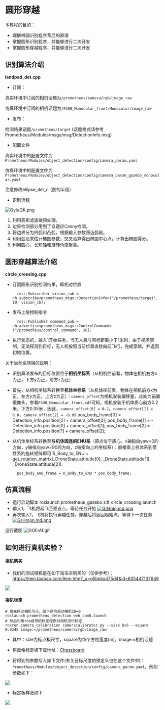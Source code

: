 # 圆形穿越

本教程的目的：
- 理解椭圆识别程序背后的原理
- 掌握圆形识别程序，并能够进行二次开发
- 掌握圆形穿越程序，并能够进行二次开发

## 识别算法介绍

**landpad_det.cpp** 
 - 订阅：

真实环境中订阅的相机话题为`/prometheus/camera/rgb/image_raw`

仿真环境中订阅的相机话题为`/P300_Monocular_front/Monocular/image_raw`
 
 - 发布：

检测结果话题`/prometheus/target` (话题格式请参考Prometheus/Modules/msgs/msg/DetectionInfo.msg)
 
 - 配置文件

真实环境中的配置文件为`Prometheus/Modules/object_detection/config/camera_param.yaml`

仿真环境中的配置文件为`Prometheus/Modules/object_detection/config/camera_param_gazebo_monocular.yaml`

注意修改ellipse_det_r（圆的半径）

 - 识别流程
 
![GyiuQK.png](https://s1.ax1x.com/2020/04/06/GyiuQK.png)

1. 利用高斯滤波做预处理。
2. 边界检测部分用到了自适应Canny检测。
3. 将边界分为凹弧和凸弧，根据输入参数筛选弧段。
4. 利用弧段来估计椭圆参数，交叉验算得出椭圆中心点，计算出椭圆得分。
5. 利用圆心、长短轴和旋转角度聚类。


## 圆形穿越算法介绍

**circle_crossing.cpp** 
- 订阅圆形识别检测结果，即相对位置
 	
		ros::Subscriber vision_sub = nh.subscribe<prometheus_msgs::DetectionInfo>("/prometheus/target", 10, vision_cb);
- 发布上层控制指令

		ros::Publisher command_pub = nh.advertise<prometheus_msgs::ControlCommand>("/prometheus/control_command", 10);
- 执行状态机，输入1开始任务，当无人机与目标距离小于1米时，由于视场限制，无法探测到目标，无人机按照当前位置直接向前飞行，完成穿越，并返回初始位置。

关于坐标系转换的说明：
- 识别算法发布的目标位置位于**相机坐标系**（从相机往前看，物体在相机右方x为正，下方y为正，前方z为正）
- 首先，从相机坐标系转换至**机体坐标系**（从机体往前看，物体在相机前方x为正，左方y为正，上方z为正）：`camera_offset`为相机安装偏移量，此处为前置摄像头，参看`P300_Monocular_front.sdf`可知，相机安装于机体质心前方0.2米，下方0.05米，因此，`camera_offset[0] = 0.2`，`camera_offset[1] = 0.0`，`camera_offset[2] = -0.05`
    	pos_body_frame[0] =   Detection_info.position[2] + camera_offset[0];
    	pos_body_frame[1] = - Detection_info.position[0] + camera_offset[1];
    	pos_body_frame[2] = - Detection_info.position[1] + camera_offset[2];
- 从机体坐标系转换至**与机体固连的ENU系**（原点位于质心，x轴指向yaw=0的方向，y轴指向yaw=90的方向，z轴指向上的坐标系）：直接乘上机体系到惯性系的旋转矩阵即可
        R_Body_to_ENU = get_rotation_matrix(_DroneState.attitude[0], _DroneState.attitude[1], _DroneState.attitude[2]);

    	pos_body_enu_frame = R_Body_to_ENU * pos_body_frame;
## 仿真流程
- 运行启动脚本
    	roslaunch prometheus_gazebo sitl_circle_crossing.launch
- 输入1，飞机将起飞至预设点，等待任务开始
	[![GrHnlq.md.png](https://s1.ax1x.com/2020/04/06/GrHnlq.md.png)](https://imgchr.com/i/GrHnlq)
- 再次输入1，飞机将执行穿越任务，穿越后将返回起始点，等待下一次任务
	[![GrHmpn.md.png](https://s1.ax1x.com/2020/04/06/GrHmpn.md.png)](https://imgchr.com/i/GrHmpn)

运行截图
![GOFrAf.gif](https://s1.ax1x.com/2020/04/12/GOFrAf.gif)

## 如何进行真机实验？  


#### 相机购买

* 我们的测试相机是在如下淘宝店购买的（仅供参考）：https://item.taobao.com/item.htm?_u=g5bpko475d4&id=605447137649

![](https://spire.imdo.co/images/2005/yolo-camera.jpg)

#### 相机标定

```
# 首先启动相机节点，如下命令启动相机ID=0
roslaunch prometheus_detection web_cam0.launch
# 然后利用ros自带的标定程序对相机进行标定
rosrun camera_calibration cameracalibrator.py --size 8x6 --square 0.0245 image:=/prometheus/camera/rgb/image_raw
```

* 其中：size为标点板尺寸，square为每个方格宽度(m)，image:=相机话题

* 棋盘格标定板下载地址：[Chessboard](https://spire.imdo.co/images/2005/qipangebiaoding.jpg)

* 将得到的参数写入如下文件(有关目标尺度的预定义也在这个文件中)：`Prometheus/Modules/object_detection/config/camera_param.yaml`，例如参数如下：

![](https://spire.imdo.co/images/2005/camera-calib-example.png)

* 标定板样张如下

![](https://spire.imdo.co/images/2005/chessboard.jpg)

